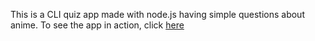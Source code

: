 This is a CLI quiz app made with node.js having simple questions about anime.
To see the app in action, click [here](https://replit.com/@jarkshuP/mark2?embed=1&output=1)